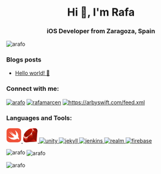 <h1 align="center">Hi 👋, I'm Rafa</h1>
<h3 align="center">iOS Developer from Zaragoza, Spain</h3>

<p align="left"> <img src="https://komarev.com/ghpvc/?username=arafo&label=Profile%20views&color=0e75b6&style=flat" alt="arafo" /> </p>

### Blogs posts
<!-- BLOG-POST-LIST:START -->
- [Hello world! 👋](https://arbyswift.com/2021/12/27/hello-world)
<!-- BLOG-POST-LIST:END -->

<h3 align="left">Connect with me:</h3>
<p align="left">
<a href="https://twitter.com/arafo" target="blank"><img align="center" src="https://raw.githubusercontent.com/rahuldkjain/github-profile-readme-generator/master/src/images/icons/Social/twitter.svg" alt="arafo" height="30" width="40" /></a>
<a href="https://linkedin.com/in/rafamarcen" target="blank"><img align="center" src="https://raw.githubusercontent.com/rahuldkjain/github-profile-readme-generator/master/src/images/icons/Social/linked-in-alt.svg" alt="rafamarcen" height="30" width="40" /></a>
<a href="https://arbyswift.com/feed.xml" target="blank"><img align="center" src="https://raw.githubusercontent.com/rahuldkjain/github-profile-readme-generator/master/src/images/icons/Social/rss.svg" alt="https://arbyswift.com/feed.xml" height="30" width="40" /></a>
</p>

<h3 align="left">Languages and Tools:</h3>
<p align="left"> <a href="https://developer.apple.com/swift/" target="_blank" rel="noreferrer"> <img src="https://raw.githubusercontent.com/devicons/devicon/master/icons/swift/swift-original.svg" alt="swift" width="40" height="40"/> </a>  <a href="https://www.ruby-lang.org/en/" target="_blank" rel="noreferrer"> <img src="https://raw.githubusercontent.com/devicons/devicon/master/icons/ruby/ruby-original.svg" alt="ruby" width="40" height="40"/> <a href="https://unity.com/" target="_blank" rel="noreferrer"> <img src="https://www.vectorlogo.zone/logos/unity3d/unity3d-icon.svg" alt="unity" width="40" height="40"/> </a> <a href="https://jekyllrb.com/" target="_blank" rel="noreferrer"> <img src="https://www.vectorlogo.zone/logos/jekyllrb/jekyllrb-icon.svg" alt="jekyll" width="40" height="40"/> </a> <a href="https://www.jenkins.io" target="_blank" rel="noreferrer"> <img src="https://www.vectorlogo.zone/logos/jenkins/jenkins-icon.svg" alt="jenkins" width="40" height="40"/> </a> <a href="https://realm.io/" target="_blank" rel="noreferrer"> <img src="https://raw.githubusercontent.com/bestofjs/bestofjs-webui/8665e8c267a0215f3159df28b33c365198101df5/public/logos/realm.svg" alt="realm" width="40" height="40"/> </a> <a href="https://firebase.google.com/" target="_blank" rel="noreferrer"> <img src="https://www.vectorlogo.zone/logos/firebase/firebase-icon.svg" alt="firebase" width="40" height="40"/> </a> </p>

<p><img align="left" src="https://github-readme-stats.vercel.app/api/top-langs?username=arafo&show_icons=true&locale=en&layout=compact" alt="arafo" /></p>

<p>&nbsp;<img align="center" src="https://github-readme-stats.vercel.app/api?username=arafo&show_icons=true&locale=en" alt="arafo" /></p>

<p><img align="center" src="https://github-readme-streak-stats.herokuapp.com/?user=arafo&" alt="arafo" /></p>
